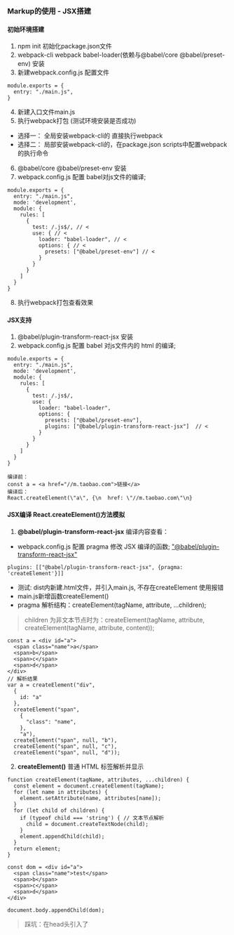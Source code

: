 ### Markup的使用 - JSX搭建

#### 初始环境搭建
1. npm init 初始化package.json文件
2. webpack-cli webpack babel-loader(依赖与@babel/core @babel/preset-env)  安装
3. 新建webpack.config.js 配置文件
```JS
module.exports = {
  entry: "./main.js",
}
```
4. 新建入口文件main.js
5. 执行webpack打包 (测试环境安装是否成功)
  - 选择一： 全局安装webpack-cli的 直接执行webpack
  - 选择二： 局部安装webpack-cli的，在package.json scripts中配置webpack的执行命令
6. @babel/core @babel/preset-env 安装
7. webpack.config.js 配置 babel对js文件的编译;
```JS
module.exports = {
  entry: "./main.js",
  mode: 'development',
  module: {
    rules: [
      {
        test: /.js$/, // <
        use: { // < 
          loader: "babel-loader", // <
          options: { // <
            presets: ["@babel/preset-env"] // <
          }
        }
      }
    ]
  }
}
```
8. 执行webpack打包查看效果
 
#### JSX支持
1. @babel/plugin-transform-react-jsx 安装
2. webpack.config.js 配置 babel 对js文件内的 html 的编译;
```JS
module.exports = {
  entry: "./main.js",
  mode: 'development',
  module: {
    rules: [
      {
        test: /.js$/,
        use: {
          loader: "babel-loader",
          options: {
            presets: ["@babel/preset-env"],
            plugins: ["@babel/plugin-transform-react-jsx"]  // <
          }
        }
      }
    ]
  }
}
```
```JS
编译前：
const a = <a href="//m.taobao.com">链接</a>
编译后：
React.createElement(\"a\", {\n  href: \"//m.taobao.com\"\n}
```

#### JSX编译 React.createElement()方法模拟
1. **@babel/plugin-transform-react-jsx** 编译内容查看：
  - webpack.config.js 配置 pragma 修改 JSX 编译的函数; ["@babel/plugin-transform-react-jsx"](https://babeljs.io/docs/en/babel-plugin-transform-react-jsx#options)
  ```JS
  plugins: [["@babel/plugin-transform-react-jsx", {pragma: 'createElement'}]]
  ```
  - 测试: dist内新建.html文件，并引入main.js, 不存在createElement 使用报错
  - main.js新增函数createElement()
  - pragma 解析结构：createElement(tagName, attribute, ...children);
  > children 为非文本节点时为：createElement(tagName, attribute, createElement(tagName, attribute, content));
  ```JS
  const a = <div id="a">
    <span class="name">a</span>
    <span>b</span>
    <span>c</span>
    <span>d</span>
  </div>
  // 解析结果
  var a = createElement("div",
    {
      id: "a"
    },
    createElement("span",
      {
        "class": "name",
      },
      "a"),
    createElement("span", null, "b"),
    createElement("span", null, "c"),
    createElement("span", null, "d"));
  ```
2. **createElement()** 普通 HTML 标签解析并显示
  ```JS
  function createElement(tagName, attributes, ...children) {
    const element = document.createElement(tagName);
    for (let name in attributes) {
      element.setAttribute(name, attributes[name]);
    }
    for (let child of children) {
      if (typeof child === 'string') { // 文本节点解析
        child = document.createTextNode(child);
      }
      element.appendChild(child);
    }
    return element;
  }

  const dom = <div id="a">
    <span class="name">test</span>
    <span>b</span>
    <span>c</span>
    <span>d</span>
  </div>

  document.body.appendChild(dom);
  ```
  > 踩坑：在head头引入了<script>内引入main.js, 执行编译后文件，报错：Uncaught TypeError: Cannot read property 'appendChild' of null
  >> 把js放在了head中, 而document.body的是在body中的东西; html整体上是至上而下的流程，因此需要将js从head中放置到body中才可以

3. **createElement(tagName, attribute, ...children)** 非 HTML 标签解析并显示
  > 普通的 HTML 标签 tagName 为字符串， 非 HTML 标签时 tagName 为 function;
  - 反向思路：用方法(mountTo)把节点添加到父节点下
  ```js
  createElement(){ // 仅修改 tagName 的处理
    let element;
    if (typeof tagName === 'string') {
      element = document.createElement(tagName);
    } else {
      element = new tagName; // 非 HTML 标签的返回的的tagName 为 function
    }
    ...
  }
  class DIV{
    constructor() {
      this.root = document.createElement('div');
    }
    setAttribute(name, value) {
      this.root.setAttribute(name, value);
    }
    appendChild(child) {
      this.root.appendChild(child);
    }
    mountTo(parent) {
      parent.appendChild(this.root);
    }
  }

  const dom = <DIV id="a">
    <span class="name">test</span>
    <span>b</span>
    <span>c</span>
    <span>d</span>
  </DIV>

  dom.mountTo(document.body);
  ```

4. 普通标签 和 自定义标签均可以用 mountTo 添加到并展示
  ```js
  function createElement(tagName, attributes, ...children) {
    let element;
    if (typeof tagName === 'string') {
      element = new ElementWrapper(tagName);
    } else {
      element = new tagName; // 非 HTML 标签的返回的的tagName 为 function
    }
    for (let name in attributes) {
      element.setAttribute(name, attributes[name]);
    }
    for (let child of children) {
      if (typeof child === 'string') { // 文本节点解析
        child = new TextWrapper(child);
      }
      element.appendChild(child);
    }
    return element;
  }
  // 创建 HTML 元素
  class ElementWrapper{
    constructor(tag) {
      this.root = document.createElement(tag);
    }
    setAttribute(name, value) {
      this.root.setAttribute(name, value);
    }
    appendChild(child) {
      child.mountTo(this.root);
    }
    mountTo(parent) {
      parent.appendChild(this.root);
    }
  }

  // 创建 Content 元素
  class TextWrapper{
    constructor(tag) {
      this.root = document.createTextNode(tag);
    }
    setAttribute(name, value) {
      this.root.setAttribute(name, value);
    }
    appendChild(child) {
      child.mountTo(this.root);
    }
    mountTo(parent) {
      parent.appendChild(this.root);
    }
  }
  ```

5. 创建一个轮播组件 **class Carousel** 标签
  - 提取公共代码作为框架 framework.js
  - main.js 内 创建 Carousel 类 实现基础编译
  - 新建 main.html 文件, 引入main.js 
  - webpack-dev-server 安装(依赖于webpack-cli) 并运行, 方便开发环境调试. 
  > 踩坑一：Error: Cannot find module ‘webpack-cli/bin/config-yargs’
  >> 安装的 webpack-cli 默认为最新 ^4.0.1 执行 webpack-dev-server 无法通过, 报错排查为 webpack-cli 版本与 webpack-dev-server版本不兼容;
  >> 直接安装教学视频版本 ^3.3.12 执行通过
  - **解析传入 Carousel 的轮播图片data数组, 执行逻辑解析：**
    - 使用 const swipper = <Carousel data={images} /> 编译执行为：
    ```js
    var swipper = (0,_framework_js__WEBPACK_IMPORTED_MODULE_0__.createElement)(Carousel, {
      data: images
    });
    ```
    - 执行 createElement 方法
    - 调用了 new Carousel ;
    - 执行 super() 调用 Component 跑入 constructor;
    - 继续执行  createElement , Carousel 的 setAttribute 被执行 this.attributes 值设置成功
    ```js
    for (let name in attributes) {
      element.setAttribute(name, attributes[name]);
    }
    ```
    > tips: 由于 this.attributes 在此时才执行, 原 Component constructor内的 render 方法需要移除, 否则 render 先于 this.attributes 的值设置, 轮播图片资源获取失败;
    >> `constructor(type) { this.root = this.render();}`
    - createElement 执行完成
    - 执行 swipper.mountTo(document.body);
    - mountTo内调用 render 函数, 创建图片节点 完成返回
    - Carousel 节点创建成功 图片正常展示;